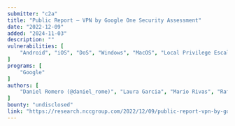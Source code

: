 ```yaml
---
submitter: "c2a"
title: "Public Report – VPN by Google One Security Assessment"
date: "2022-12-09"
added: "2024-11-03"
description: ""
vulnerabilities: [
    "Android", "iOS", "DoS", "Windows", "MacOS", "Local Privilege Escalation"
]
programs: [
    "Google"
]
authors: [
    "Daniel Romero (@daniel_rome)", "Laura Garcia", "Mario Rivas", "Rafael Alfaro March", "Shawn Fitzgerald"
]
bounty: "undisclosed"
link: "https://research.nccgroup.com/2022/12/09/public-report-vpn-by-google-one-security-assessment/"
---
```




